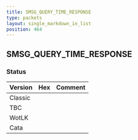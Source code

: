 ```yaml
---
title: SMSG_QUERY_TIME_RESPONSE
type: packets
layout: single_markdown_in_list
position: 464
---
```


## SMSG_QUERY_TIME_RESPONSE

### Status

Version | Hex | Comment
---------- | ---------- | ---------- 
Classic |  |  
TBC |  |  
WotLK |  |  
Cata |  |  
